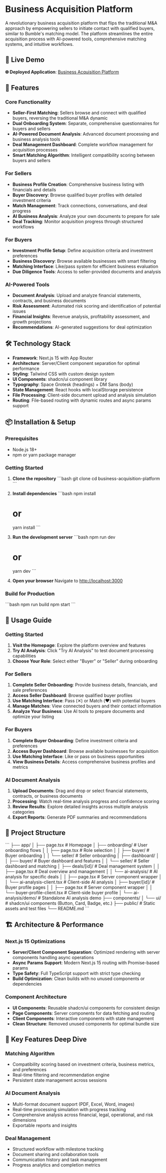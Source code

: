 # Business Acquisition Platform

A revolutionary business acquisition platform that flips the traditional M&A approach by empowering sellers to initiate contact with qualified buyers, similar to Bumble's matching model. The platform streamlines the entire acquisition process with AI-powered tools, comprehensive matching systems, and intuitive workflows.

## 🚀 Live Demo

**🌐 Deployed Application**: [Business Acquisition Platform](https://business-acquisition-p-git-3c68fa-vrikster30-gmailcoms-projects.vercel.app)

## 🚀 Features

### Core Functionality
- **Seller-First Matching**: Sellers browse and connect with qualified buyers, reversing the traditional M&A dynamic
- **Dual Onboarding System**: Separate, comprehensive questionnaires for buyers and sellers
- **AI-Powered Document Analysis**: Advanced document processing and business analysis tools
- **Deal Management Dashboard**: Complete workflow management for acquisition processes
- **Smart Matching Algorithm**: Intelligent compatibility scoring between buyers and sellers

### For Sellers
- **Business Profile Creation**: Comprehensive business listing with financials and details
- **Buyer Discovery**: Browse qualified buyer profiles with detailed investment criteria
- **Match Management**: Track connections, conversations, and deal progress
- **AI Business Analysis**: Analyze your own documents to prepare for sale
- **Deal Tracking**: Monitor acquisition progress through structured workflows

### For Buyers
- **Investment Profile Setup**: Define acquisition criteria and investment preferences
- **Business Discovery**: Browse available businesses with smart filtering
- **Matching Interface**: Like/pass system for efficient business evaluation
- **Due Diligence Tools**: Access to seller-provided documents and analysis

### AI-Powered Tools
- **Document Analysis**: Upload and analyze financial statements, contracts, and business documents
- **Risk Assessment**: Automated risk scoring and identification of potential issues
- **Financial Insights**: Revenue analysis, profitability assessment, and growth projections
- **Recommendations**: AI-generated suggestions for deal optimization

## 🛠 Technology Stack

- **Framework**: Next.js 15 with App Router
- **Architecture**: Server/Client component separation for optimal performance
- **Styling**: Tailwind CSS with custom design system
- **UI Components**: shadcn/ui component library
- **Typography**: Space Grotesk (headings) + DM Sans (body)
- **State Management**: React hooks with localStorage persistence
- **File Processing**: Client-side document upload and analysis simulation
- **Routing**: File-based routing with dynamic routes and async params support

## 📦 Installation & Setup

### Prerequisites
- Node.js 18+ 
- npm or yarn package manager

### Getting Started

1. **Clone the repository**
   \`\`\`bash
   git clone <repository-url>
   cd business-acquisition-platform
   \`\`\`

2. **Install dependencies**
   \`\`\`bash
   npm install
   # or
   yarn install
   \`\`\`

3. **Run the development server**
   \`\`\`bash
   npm run dev
   # or
   yarn dev
   \`\`\`

4. **Open your browser**
   Navigate to [http://localhost:3000](http://localhost:3000)

### Build for Production

\`\`\`bash
npm run build
npm start
\`\`\`

## 🎯 Usage Guide

### Getting Started
1. **Visit the Homepage**: Explore the platform overview and features
2. **Try AI Analysis**: Click "Try AI Analysis" to test document processing capabilities
3. **Choose Your Role**: Select either "Buyer" or "Seller" during onboarding

### For Sellers
1. **Complete Seller Onboarding**: Provide business details, financials, and sale preferences
2. **Access Seller Dashboard**: Browse qualified buyer profiles
3. **Use Matching Interface**: Pass (✕) or Match (❤️) with potential buyers
4. **Manage Matches**: View connected buyers and their contact information
5. **Analyze Your Business**: Use AI tools to prepare documents and optimize your listing

### For Buyers  
1. **Complete Buyer Onboarding**: Define investment criteria and preferences
2. **Access Buyer Dashboard**: Browse available businesses for acquisition
3. **Use Matching Interface**: Like or pass on business opportunities
4. **View Business Details**: Access comprehensive business profiles and metrics

### AI Document Analysis
1. **Upload Documents**: Drag and drop or select financial statements, contracts, or business documents
2. **Processing**: Watch real-time analysis progress and confidence scoring
3. **Review Results**: Explore detailed insights across multiple analysis categories
4. **Export Reports**: Generate PDF summaries and recommendations

## 📁 Project Structure

\`\`\`
├── app/
│   ├── page.tsx                    # Homepage
│   ├── onboarding/                 # User onboarding flows
│   │   ├── page.tsx               # Role selection
│   │   ├── buyer/                 # Buyer onboarding
│   │   └── seller/                # Seller onboarding
│   ├── dashboard/
│   │   ├── buyer/                 # Buyer dashboard and features
│   │   └── seller/                # Seller dashboard and matching
│   ├── deals/[id]/                # Deal management system
│   │   ├── page.tsx               # Deal overview and management
│   │   └── ai-analysis/           # AI analysis for specific deals
│   │       ├── page.tsx           # Server component wrapper
│   │       └── ai-analysis-client.tsx # Client-side AI analysis
│   ├── buyer/[id]/                # Buyer profile pages
│   │   ├── page.tsx               # Server component wrapper
│   │   └── buyer-profile-client.tsx # Client-side buyer profile
│   └── ai-analysis/demo/          # Standalone AI analysis demo
├── components/
│   └── ui/                        # shadcn/ui components (Button, Card, Badge, etc.)
├── public/                        # Static assets and test files
└── README.md
\`\`\`

## 🏗 Architecture & Performance

### Next.js 15 Optimizations
- **Server/Client Component Separation**: Optimized rendering with server components handling async operations
- **Async Params Support**: Modern Next.js 15 routing with Promise-based params
- **Type Safety**: Full TypeScript support with strict type checking
- **Build Optimization**: Clean builds with no unused components or dependencies

### Component Architecture
- **UI Components**: Reusable shadcn/ui components for consistent design
- **Page Components**: Server components for data fetching and routing
- **Client Components**: Interactive components with state management
- **Clean Structure**: Removed unused components for optimal bundle size

## 🔧 Key Features Deep Dive

### Matching Algorithm
- Compatibility scoring based on investment criteria, business metrics, and preferences
- Real-time filtering and recommendation engine
- Persistent state management across sessions

### AI Document Analysis
- Multi-format document support (PDF, Excel, Word, images)
- Real-time processing simulation with progress tracking
- Comprehensive analysis across financial, legal, operational, and risk dimensions
- Exportable reports and insights

### Deal Management
- Structured workflow with milestone tracking
- Document sharing and collaboration tools
- Communication history and task management
- Progress analytics and completion metrics
